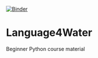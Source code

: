 [![Binder](https://mybinder.org/badge_logo.svg)](https://mybinder.org/v2/gh/gabrielecalvo/Language4Water/master)

# Language4Water
Beginner Python course material
